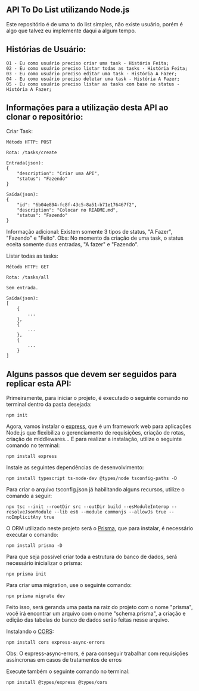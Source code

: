 ## API To Do List utilizando Node.js

Este repositório é de uma to do list simples, não existe usuário, porém é algo que talvez eu implemente daqui a algum tempo.

##

## Histórias de Usuário:

    01 - Eu como usuário preciso criar uma task - História Feita;
    02 - Eu como usuário preciso listar todas as tasks - História Feita;
    03 - Eu como usuário preciso editar uma task - História A Fazer;
    04 - Eu como usuário preciso deletar uma task - História A Fazer;
    05 - Eu como usuário preciso listar as tasks com base no status - História A Fazer;

##

## Informações para a utilização desta API ao clonar o repositório:

Criar Task:

    Método HTTP: POST

    Rota: /tasks/create

    Entrada(json):
    {
        "description": "Criar uma API",
        "status": "Fazendo"
    }

    Saída(json):
    {
        "id": "6b04e894-fc8f-43c5-8a51-b71e176467f2",
        "description": "Colocar no README.md",
        "status": "Fazendo"
    }

Informação adicional: Existem somente 3 tipos de status, "A Fazer", "Fazendo" e "Feito".
Obs: No momento da criação de uma task, o status eceita somente duas entradas, "A fazer" e "Fazendo".

Listar todas as tasks:

    Método HTTP: GET

    Rota: /tasks/all

    Sem entrada.

    Saída(json):
    [
        {
            ...
        },
        {
            ...
        },
        {
            ...
        }
    ]

## Alguns passos que devem ser seguidos para replicar esta API:

Primeiramente, para iniciar o projeto, é executado o seguinte comando no terminal dentro da pasta desejada:

    npm init

Agora, vamos instalar o [express](https://expressjs.com/pt-br/), que é um framework web para aplicações Node.js que flexibiliza o gerenciamento de requisições, criação de rotas, criação de middlewares... E para realizar a instalação, utilize o seguinte comando no terminal:

    npm install express

Instale as seguintes dependências de desenvolvimento:

    npm install typescript ts-node-dev @types/node tsconfig-paths -D

Para criar o arquivo tsconfig.json já habilitando alguns recursos, utilize o comando a seguir:

    npx tsc --init --rootDir src --outDir build --esModuleInterop --resolveJsonModule --lib es6 --module commonjs --allowJs true --noImplicitAny true

O ORM utilizado neste projeto será o [Prisma](https://www.prisma.io/), que para instalar, é necessário executar o comando:

    npm install prisma -D

Para que seja possível criar toda a estrutura do banco de dados, será necessário inicializar o prisma:

    npx prisma init

Para criar uma migration, use o seguinte comando:

    npx prisma migrate dev

Feito isso, será geranda uma pasta na raiz do projeto com o nome "prisma", você irá encontrar um arquivo com o nome "schema.prisma", a criação e edição das tabelas do banco de dados serão feitas nesse arquivo.

Instalando o [CORS](https://developer.mozilla.org/pt-BR/docs/Web/HTTP/CORS):

    npm install cors express-async-errors

Obs: O express-async-errors, é para conseguir trabalhar com requisições assíncronas em casos de tratamentos de erros

Execute também o seguinte comando no terminal:

    npm install @types/express @types/cors
